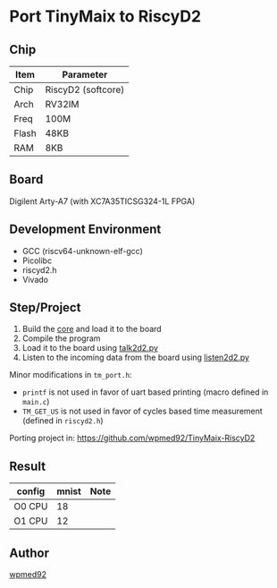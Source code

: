 # Port TinyMaix to RiscyD2

## Chip

| Item         | Parameter          |
| ------------ | -------------------|
| Chip         | RiscyD2 (softcore) |
| Arch         | RV32IM             |
| Freq         | 100M               |
| Flash        | 48KB               |
| RAM          | 8KB                |

## Board 

Digilent Arty-A7 (with XC7A35TICSG324-1L FPGA)

## Development Environment

* GCC (riscv64-unknown-elf-gcc)
* Picolibc
* riscyd2.h
* Vivado

## Step/Project

1. Build the [core](https://github.com/wpmed92/RiscyD2) and load it to the board
2. Compile the program
3. Load it to the board using [talk2d2.py](https://github.com/wpmed92/RiscyD2/blob/main/tools/talk2d2.py)
4. Listen to the incoming data from the board using [listen2d2.py](https://github.com/wpmed92/RiscyD2/blob/main/tools/listen2d2.py)

Minor modifications in `tm_port.h`:
* `printf` is not used in favor of uart based printing (macro defined in `main.c`)
* `TM_GET_US` is not used in favor of cycles based time measurement (defined in `riscyd2.h`)

Porting project in:
https://github.com/wpmed92/TinyMaix-RiscyD2

## Result

| config | mnist | Note |
| ------ | ----- | ---- |
| O0 CPU | 18    |      |
| O1 CPU | 12    |      |


## Author

[wpmed92](https://github.com/wpmed92)
